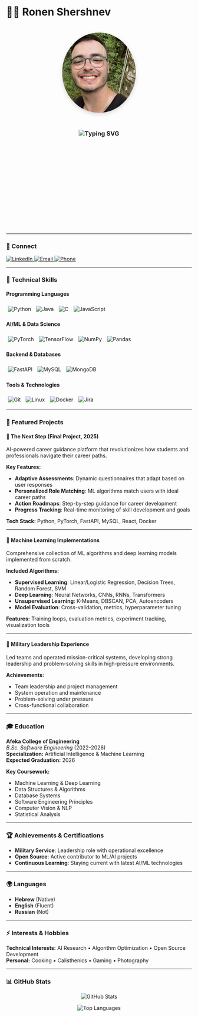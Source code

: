 # 👨‍💻 Ronen Shershnev

<div align="center">
  <img src="Screenshot 2025-09-18 at 18.10.25.png" alt="Ronen Shershnev" width="200" style="border-radius: 50%; margin: 20px 0; transition: transform 0.3s ease, box-shadow 0.3s ease; box-shadow: 0 4px 12px rgba(0,0,0,0.15);" onmouseover="this.style.transform='scale(1.05)'; this.style.boxShadow='0 8px 25px rgba(0,0,0,0.25)'" onmouseout="this.style.transform='scale(1)'; this.style.boxShadow='0 4px 12px rgba(0,0,0,0.15)'">
</div>

<h3 align="center">
  <img src="https://readme-typing-svg.demolab.com?font=Fira+Code&size=22&duration=2000&pause=1000&color=2D9CDB&center=true&vCenter=true&width=600&lines=Software+Engineer+%7C+AI+%26+ML+%7C+Problem+Solver" alt="Typing SVG" />
</h3>

<div style="opacity: 0; animation: fadeIn 1s ease-in-out 0.5s forwards;">
  <p>I'm a 4th-year Software Engineering student at **Afeka College of Engineering**, specializing in **Artificial Intelligence** and **Machine Learning**. With a strong foundation in computer science and hands-on experience in **deep learning (PyTorch)**, **algorithmic problem solving**, and **full-stack development**, I build practical, data-driven solutions that make a real impact.</p>
  
  <p>My background includes **leadership experience in the military** where I led teams and operated mission-critical systems, developing strong problem-solving skills and the ability to work under pressure. I'm passionate about using **AI and ML to solve complex real-world problems**.</p>
  
  <p><strong>Currently working on</strong>: AI-powered career guidance platform, ML algorithm implementations, and contributing to open-source projects.</p>
</div>

<style>
  @keyframes fadeIn {
    from { opacity: 0; transform: translateY(20px); }
    to { opacity: 1; transform: translateY(0); }
  }
</style>

---

### 🔗 Connect

<p align="left">
  <a href="https://www.linkedin.com/in/ronen-shershnev-079b88382/">
    <img alt="LinkedIn" title="Connect on LinkedIn" src="https://custom-icon-badges.demolab.com/badge/-LinkedIn-blue?style=for-the-badge&logo=linkedin&logoColor=white"/>
  </a>
  <a href="mailto:xendone1@gmail.com">
    <img alt="Email" title="Email me" src="https://custom-icon-badges.demolab.com/badge/-Email-red?style=for-the-badge&logo=gmail&logoColor=white"/>
  </a>
  <a href="tel:+972523529065">
    <img alt="Phone" title="Call me" src="https://custom-icon-badges.demolab.com/badge/-Phone-green?style=for-the-badge&logo=phone&logoColor=white"/>
  </a>
</p>

---

### 🧰 Technical Skills

#### **Programming Languages**
<p align="left">
  <img alt="Python" width="30px" src="https://cdn.jsdelivr.net/gh/devicons/devicon/icons/python/python-original.svg" style="transition: transform 0.2s ease; margin: 5px;" onmouseover="this.style.transform='translateY(-3px)'" onmouseout="this.style.transform='translateY(0)'"/>
  <img alt="Java" width="30px" src="https://cdn.jsdelivr.net/gh/devicons/devicon/icons/java/java-original.svg" style="transition: transform 0.2s ease; margin: 5px;" onmouseover="this.style.transform='translateY(-3px)'" onmouseout="this.style.transform='translateY(0)'"/>
  <img alt="C" width="30px" src="https://cdn.jsdelivr.net/gh/devicons/devicon/icons/c/c-original.svg" style="transition: transform 0.2s ease; margin: 5px;" onmouseover="this.style.transform='translateY(-3px)'" onmouseout="this.style.transform='translateY(0)'"/>
  <img alt="JavaScript" width="30px" src="https://cdn.jsdelivr.net/gh/devicons/devicon/icons/javascript/javascript-original.svg" style="transition: transform 0.2s ease; margin: 5px;" onmouseover="this.style.transform='translateY(-3px)'" onmouseout="this.style.transform='translateY(0)'"/>
</p>

#### **AI/ML & Data Science**
<p align="left">
  <img alt="PyTorch" width="30px" src="https://cdn.jsdelivr.net/gh/devicons/devicon/icons/pytorch/pytorch-original.svg" style="transition: transform 0.2s ease; margin: 5px;" onmouseover="this.style.transform='translateY(-3px)'" onmouseout="this.style.transform='translateY(0)'"/>
  <img alt="TensorFlow" width="30px" src="https://cdn.jsdelivr.net/gh/devicons/devicon/icons/tensorflow/tensorflow-original.svg" style="transition: transform 0.2s ease; margin: 5px;" onmouseover="this.style.transform='translateY(-3px)'" onmouseout="this.style.transform='translateY(0)'"/>
  <img alt="NumPy" width="30px" src="https://cdn.jsdelivr.net/gh/devicons/devicon/icons/numpy/numpy-original.svg" style="transition: transform 0.2s ease; margin: 5px;" onmouseover="this.style.transform='translateY(-3px)'" onmouseout="this.style.transform='translateY(0)'"/>
  <img alt="Pandas" width="30px" src="https://cdn.jsdelivr.net/gh/devicons/devicon/icons/pandas/pandas-original.svg" style="transition: transform 0.2s ease; margin: 5px;" onmouseover="this.style.transform='translateY(-3px)'" onmouseout="this.style.transform='translateY(0)'"/>
</p>

#### **Backend & Databases**
<p align="left">
  <img alt="FastAPI" width="30px" src="https://cdn.jsdelivr.net/gh/devicons/devicon/icons/fastapi/fastapi-original.svg" style="transition: transform 0.2s ease; margin: 5px;" onmouseover="this.style.transform='translateY(-3px)'" onmouseout="this.style.transform='translateY(0)'"/>
  <img alt="MySQL" width="30px" src="https://cdn.jsdelivr.net/gh/devicons/devicon/icons/mysql/mysql-original.svg" style="transition: transform 0.2s ease; margin: 5px;" onmouseover="this.style.transform='translateY(-3px)'" onmouseout="this.style.transform='translateY(0)'"/>
  <img alt="MongoDB" width="30px" src="https://cdn.jsdelivr.net/gh/devicons/devicon/icons/mongodb/mongodb-original.svg" style="transition: transform 0.2s ease; margin: 5px;" onmouseover="this.style.transform='translateY(-3px)'" onmouseout="this.style.transform='translateY(0)'"/>
</p>

#### **Tools & Technologies**
<p align="left">
  <img alt="Git" width="30px" src="https://cdn.jsdelivr.net/gh/devicons/devicon/icons/git/git-original.svg" style="transition: transform 0.2s ease; margin: 5px;" onmouseover="this.style.transform='translateY(-3px)'" onmouseout="this.style.transform='translateY(0)'"/>
  <img alt="Linux" width="30px" src="https://cdn.jsdelivr.net/gh/devicons/devicon/icons/linux/linux-original.svg" style="transition: transform 0.2s ease; margin: 5px;" onmouseover="this.style.transform='translateY(-3px)'" onmouseout="this.style.transform='translateY(0)'"/>
  <img alt="Docker" width="30px" src="https://cdn.jsdelivr.net/gh/devicons/devicon/icons/docker/docker-original.svg" style="transition: transform 0.2s ease; margin: 5px;" onmouseover="this.style.transform='translateY(-3px)'" onmouseout="this.style.transform='translateY(0)'"/>
  <img alt="Jira" width="30px" src="https://cdn.jsdelivr.net/gh/devicons/devicon/icons/jira/jira-original.svg" style="transition: transform 0.2s ease; margin: 5px;" onmouseover="this.style.transform='translateY(-3px)'" onmouseout="this.style.transform='translateY(0)'"/>
</p>

---

### 📌 Featured Projects

#### **🎯 The Next Step (Final Project, 2025)**
AI-powered career guidance platform that revolutionizes how students and professionals navigate their career paths.

**Key Features:**
- **Adaptive Assessments**: Dynamic questionnaires that adapt based on user responses
- **Personalized Role Matching**: ML algorithms match users with ideal career paths
- **Action Roadmaps**: Step-by-step guidance for career development
- **Progress Tracking**: Real-time monitoring of skill development and goals

**Tech Stack:** Python, PyTorch, FastAPI, MySQL, React, Docker

---

#### **🤖 Machine Learning Implementations**
Comprehensive collection of ML algorithms and deep learning models implemented from scratch.

**Included Algorithms:**
- **Supervised Learning**: Linear/Logistic Regression, Decision Trees, Random Forest, SVM
- **Deep Learning**: Neural Networks, CNNs, RNNs, Transformers
- **Unsupervised Learning**: K-Means, DBSCAN, PCA, Autoencoders
- **Model Evaluation**: Cross-validation, metrics, hyperparameter tuning

**Features:** Training loops, evaluation metrics, experiment tracking, visualization tools

---

#### **💼 Military Leadership Experience**
Led teams and operated mission-critical systems, developing strong leadership and problem-solving skills in high-pressure environments.

**Achievements:**
- Team leadership and project management
- System operation and maintenance
- Problem-solving under pressure
- Cross-functional collaboration

---

### 🎓 Education

**Afeka College of Engineering**  
*B.Sc. Software Engineering* (2022-2026)  
**Specialization:** Artificial Intelligence & Machine Learning  
 **Expected Graduation:** 2026

**Key Coursework:**
- Machine Learning & Deep Learning
- Data Structures & Algorithms
- Database Systems
- Software Engineering Principles
- Computer Vision & NLP
- Statistical Analysis

---

### 🏆 Achievements & Certifications

- **Military Service**: Leadership role with operational excellence
- **Open Source**: Active contributor to ML/AI projects
- **Continuous Learning**: Staying current with latest AI/ML technologies

---

### 🌍 Languages

- **Hebrew** (Native)  
- **English** (Fluent)  
- **Russian** (Not)  

---

### ⚡ Interests & Hobbies

**Technical Interests:** AI Research • Algorithm Optimization • Open Source Development  
**Personal:** Cooking • Calisthenics • Gaming • Photography

---

### 📊 GitHub Stats

<p align="center">
  <img src="https://github-readme-stats.vercel.app/api?username=hederkosher&show_icons=true&theme=radical&hide_border=true&count_private=true" alt="GitHub Stats" />
</p>

<p align="center">
  <img src="https://github-readme-stats.vercel.app/api/top-langs/?username=hederkosher&layout=compact&theme=radical&hide_border=true" alt="Top Languages" />
</p>